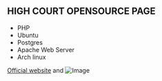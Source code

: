 
## HIGH COURT OPENSOURCE PAGE

- PHP
- Ubuntu
- Postgres
- Apache Web Server
- Arch linux

[Official website](https://kohimahighcourt.gov.in) and ![Image](https://kohimahighcourt.gov.in/image/ghckb_logo.png)
